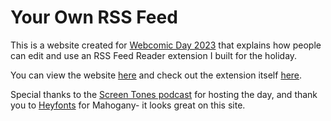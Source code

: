 # Your Own RSS Feed

This is a website created for [Webcomic Day 2023](https://webcomicday.com/) that explains how people can edit and use an RSS Feed Reader extension I built for the holiday.

You can view the website [here](diyrss.neocities.org) and check out the extension itself [here](https://github.com/t-valentine/diy-rss).

Special thanks to the [Screen Tones podcast](https://twitter.com/ScreenTonesCast) for hosting the day, and thank you to [Heyfonts](https://heyfonts.gumroad.com/) for Mahogany- it looks great on this site.
